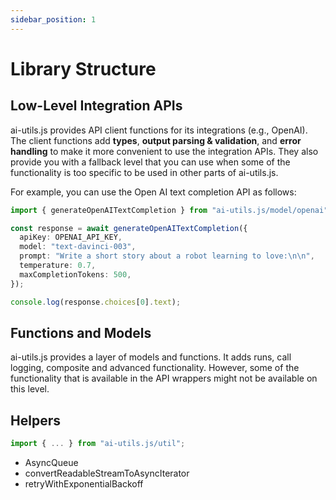 ```yaml
---
sidebar_position: 1
---
```


# Library Structure

## Low-Level Integration APIs

ai-utils.js provides API client functions for its integrations (e.g., OpenAI). The client functions add **types**, **output parsing & validation**, and **error handling** to make it more convenient to use the integration APIs. They also provide you with a fallback level that you can use when some of the functionality is too specific to be used in other parts of ai-utils.js.

For example, you can use the Open AI text completion API as follows:

```ts
import { generateOpenAITextCompletion } from "ai-utils.js/model/openai";

const response = await generateOpenAITextCompletion({
  apiKey: OPENAI_API_KEY,
  model: "text-davinci-003",
  prompt: "Write a short story about a robot learning to love:\n\n",
  temperature: 0.7,
  maxCompletionTokens: 500,
});

console.log(response.choices[0].text);
```

## Functions and Models

ai-utils.js provides a layer of models and functions. It adds runs, call logging, composite and advanced functionality. However, some of the functionality that is available in the API wrappers might not be available on this level.

## Helpers

```ts
import { ... } from "ai-utils.js/util";
```

- AsyncQueue
- convertReadableStreamToAsyncIterator
- retryWithExponentialBackoff
